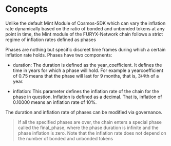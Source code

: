 # **Concepts**

Unlike the default Mint Module of Cosmos-SDK which can vary the inflation rate dynamically based on the ratio of bonded and unbonded tokens at any point in time, the Mint module of the FURYX-Network chain follows a strict regime of inflation rates defined as phases

Phases are nothing but specific discreet time frames during which a certain inflation rate holds. Phases have two components:

- duration: The duration is defined as the year_coefficient. It defines the time in years for which a phase will hold. For example a yearcoefficient of 0.75 means that the phase will last for 9 months, that is, 3/4th of a year.

- inflation: This parameter defines the inflation rate of the chain for the phase in question. Inflation is defined as a decimal. That is, inflation of 0.10000 means an inflation rate of 10%.

The duration and inflation rate of phases can be modified via governance.

> If all the specified phases are over, the chain enters a special phase called the final_phase, where the phase duration is infinite and the phase inflation is zero.
> Note that the inflation rate does not depend on the number of bonded and unbonded tokens
